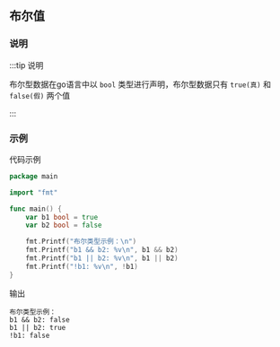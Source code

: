 ## 布尔值

### 说明

:::tip 说明

布尔型数据在go语言中以 `bool` 类型进行声明，布尔型数据只有 `true(真)` 和 `false(假)` 两个值

:::



### 示例

代码示例

```go
package main

import "fmt"

func main() {
	var b1 bool = true
	var b2 bool = false

	fmt.Printf("布尔类型示例：\n")
	fmt.Printf("b1 && b2: %v\n", b1 && b2)
	fmt.Printf("b1 || b2: %v\n", b1 || b2)
	fmt.Printf("!b1: %v\n", !b1)
}
```

输出

```shell
布尔类型示例：
b1 && b2: false
b1 || b2: true
!b1: false
```



